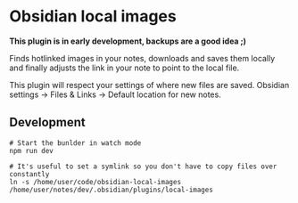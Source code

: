 # Obsidian local images

**This plugin is in early development, backups are a good idea ;)**

Finds hotlinked images in your notes, downloads and saves them locally and finally adjusts the link in your note to point to the local file.

This plugin will respect your settings of where new files are saved. Obsidian settings -> Files & Links -> Default location for new notes.

## Development

```
# Start the bunlder in watch mode
npm run dev

# It's useful to set a symlink so you don't have to copy files over constantly
ln -s /home/user/code/obsidian-local-images /home/user/notes/dev/.obsidian/plugins/local-images
```
